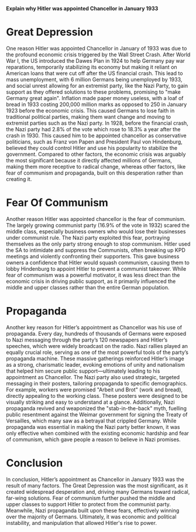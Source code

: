 **Explain why Hitler was appointed Chancellor in January 1933**

# Great Depression

One reason Hitler was appointed Chancellor in January of 1933 was due to the profound economic crisis triggered by the Wall Street Crash. After World War I, the US introduced the Dawes Plan in 1924 to help Germany pay war reparations, temporarily stabilizing its economy but making it reliant on American loans that were cut off after the US financial crash. This lead to mass unemployment, with 6 million Germans being unemployed by 1933, and social unrest allowing for an extremist party, like the Nazi Party, to gain support as they offered solutions to these problems, promising to "make Germany great again". Inflation made paper money useless, with a loaf of bread in 1933 costing 200,000 million marks as opposed to 250 in January 1923 before the economic crisis. This caused Germans to lose faith in traditional political parties, making them want change and moving to extremist parties such as the Nazi party. In 1928, before the financial crash, the Nazi party had 2.8% of the vote which rose to 18.3% a year after the crash in 1930. This caused him to be appointed chancellor as conservative politicians, such as Franz von Papen and President Paul von Hindenburg, believed they could control Hitler and use his popularity to stabilize the government. Compared to other factors, the economic crisis was arguably the most significant because it directly affected millions of Germans, making them more receptive to radical change, whereas other factors, like fear of communism and propaganda, built on this desperation rather than creating it.

# Fear Of Communism 

Another reason Hitler was appointed chancellor is the fear of communism. The largely growing communist party (16.9% of the vote in 1932) scared the middle class, especially business owners who would lose their businesses under communist rule. The Nazi party exploited this fear, portraying themselves as the only party strong enough to stop communism. Hitler used the SA to intimidate and suppress the Communists, often breaking up KPD meetings and violently confronting their supporters. This gave business owners a confidence that Hitler would squash communism, causing them to lobby Hindenburg to appoint Hitler to prevent a communist takeover. While fear of communism was a powerful motivator, it was less direct than the economic crisis in driving public support, as it primarily influenced the middle and upper classes rather than the entire German population.

# Propaganda

Another key reason for Hitler’s appointment as Chancellor was his use of propaganda. Every day, hundreds of thousands of Germans were exposed to Nazi messaging through the party’s 120 newspapers and Hitler’s speeches, which were widely broadcast on the radio. Nazi rallies played an equally crucial role, serving as one of the most powerful tools of the party’s propaganda machine. These massive gatherings reinforced Hitler’s image as a strong, charismatic leader, evoking emotions of unity and nationalism that helped him secure public support—ultimately leading to his appointment as Chancellor. The Nazi party also used strategic, targeted messaging in their posters, tailoring propaganda to specific demographics. For example, workers were promised "Arbeit und Brot" (work and bread), directly appealing to the working class. These posters were designed to be visually striking and easy to understand at a glance. Additionally, Nazi propaganda revived and weaponized the "stab-in-the-back" myth, fuelling public resentment against the Weimar government for signing the Treaty of Versailles, which many saw as a betrayal that crippled Germany. While propaganda was essential in making the Nazi party better known, it was only effective when combined with the existing economic hardship and fear of communism, which gave people a reason to believe in Nazi promises.

# Conclusion 

In conclusion, Hitler’s appointment as Chancellor in January 1933 was the result of many factors. The Great Depression was the most significant, as it created widespread desperation and, driving many Germans toward radical, far-wing solutions. Fear of communism further pushed the middle and upper classes to support Hitler to protect from the communist party. Meanwhile, Nazi propaganda built upon these fears, effectively winning over the majority of Germans. Ultimately, it was economic and political instability, and manipulation that allowed Hitler's rise to power.